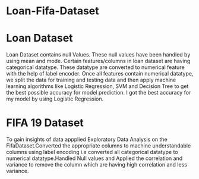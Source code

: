# Loan-Fifa-Dataset

# Loan Dataset

Loan Dataset contains null Values. These null values have been handled by using mean and mode. Certain features/columns in loan dataset are having categorical datatype.
These datatype are converted to numerical feature with the help of label encoder. Once all features contain numerical datatype, we split the data for training and testing 
data and then apply machine learning algorithms like Logistic Regression, SVM and Decision Tree to get the best possible accuracy for model prediction. I got the best accuracy 
for my model by using Logistic Regression.


# FIFA 19 Dataset

To gain insights of data appplied Exploratory Data Analysis on the FifaDataset.Converted the appropriate columns to machine understandable columns using label encoding
i.e converted all categorical datatype to numerical datatype.Handled Null values and Applied the correlation and variance to remove the column which are having high 
correlation and less variance.

